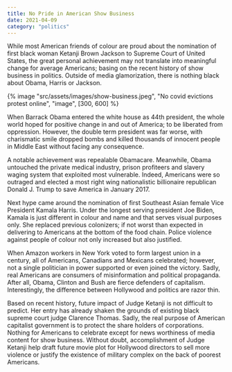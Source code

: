 ```yaml
---
title: No Pride in American Show Business
date: 2021-04-09
category: "politics"
---
```


While most American friends of colour are proud about the nomination of first black woman Ketanji Brown Jackson to Supreme Court of United States, the great personal achievement may not translate into meaningful change for average Americans; basing on the recent history of show business in politics. Outside of media glamorization, there is nothing black about Obama, Harris or Jackson.

<!-- excerpt -->

{% image "src/assets/images/show-business.jpeg", "No covid evictions protest online", "image", [300, 600] %}

When Barrack Obama entered the white house as 44th president, the whole world hoped for positive change in and out of America; to be liberated from oppression. However, the double term president was far worse, with charismatic smile dropped bombs and killed thousands of innocent people in Middle East without facing any consequence.

A notable achievement was repealable Obamacare. Meanwhile, Obama untouched the private medical industry, prison profiteers and slavery waging system that exploited most vulnerable. Indeed, Americans were so outraged and elected a most right wing nationalistic billionaire republican Donald J. Trump to save America in January 2017.

Next hype came around the nomination of first Southeast Asian female Vice President Kamala Harris. Under the longest serving president Joe Biden, Kamala is just different in colour and name and that serves visual purposes only. She replaced previous colonizers; if not worst than expected in delivering to Americans at the bottom of the food chain. Police violence against people of colour not only increased but also justified.

When Amazon workers in New York voted to form largest union in a century, all of Americans, Canadians and Mexicans celebrated; however, not a single politician in power supported or even joined the victory. Sadly, real Americans are consumers of misinformation and political propaganda. After all, Obama, Clinton and Bush are fierce defenders of capitalism. Interestingly, the difference between Hollywood and politics are razor thin.

Based on recent history, future impact of Judge Ketanji is not difficult to predict. Her entry has already shaken the grounds of existing black supreme court judge Clarence Thomas. Sadly, the real purpose of American capitalist government is to protect the share holders of corporations. Nothing for Americans to celebrate except for news worthiness of media content for show business. Without doubt, accomplishment of Judge Ketanji help draft future movie plot for Hollywood directors to sell more violence or justify the existence of military complex on the back of poorest Americans.
